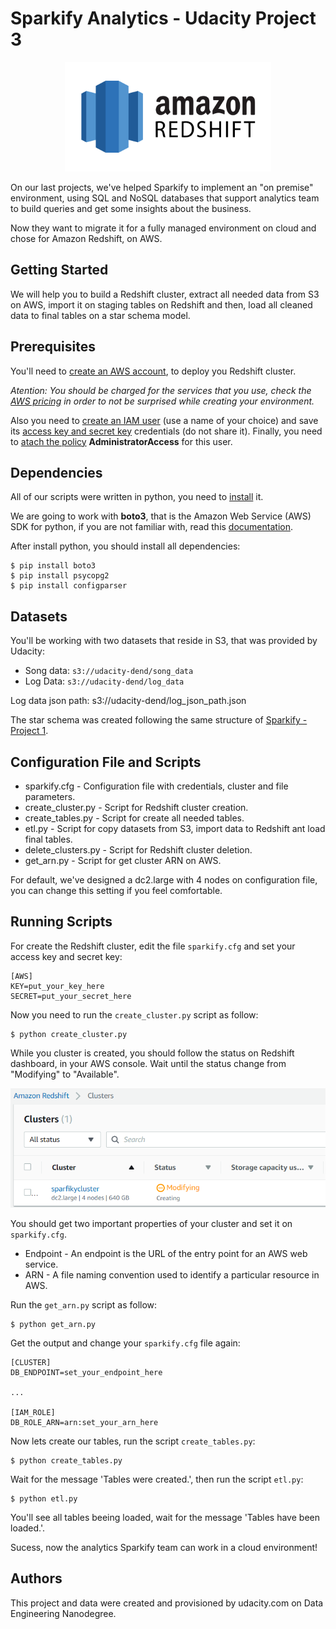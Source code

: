 # Sparkify Analytics - Udacity Project 3

<p align="center">
  <img width="330" height="175" src="Images/redshift-logo.png">
</p>

On our last projects, we've helped Sparkify to implement an "on premise" environment, using SQL and NoSQL databases that support analytics team to build queries and get some insights about the business.

Now they want to migrate it for a fully managed environment on cloud and chose for Amazon Redshift, on AWS.

## Getting Started

We will help you to build a Redshift cluster, extract all needed data from S3 on AWS, import it on staging tables on Redshift and then, load all cleaned data to final tables on a star schema model.

## Prerequisites

You'll need to [create an AWS account](https://aws.amazon.com/pt/premiumsupport/knowledge-center/create-and-activate-aws-account/), to deploy you Redshift cluster.

*Atention: You should be charged for the services that you use, check the [AWS pricing](https://aws.amazon.com/pt/pricing/) in order to not be surprised while creating your environment.*

Also you need to [create an IAM user](https://docs.aws.amazon.com/directoryservice/latest/admin-guide/setting_up_create_iam_user.html) (use a name of your choice) and save its [access key and secret key](https://docs.aws.amazon.com/IAM/latest/UserGuide/id_credentials_access-keys.html) credentials (do not share it). Finally, you need to [atach the policy](https://docs.aws.amazon.com/IAM/latest/UserGuide/access_policies_manage-attach-detach.html) **AdministratorAccess** for this user.

## Dependencies

All of our scripts were written in python, you need to [install](https://www.python.org/downloads/) it.

We are going to work with **boto3**, that is the Amazon Web Service (AWS) SDK for python, if you are not familiar with, read this [documentation](https://boto3.amazonaws.com/v1/documentation/api/latest/index.html).

After install python, you should install all dependencies:

```
$ pip install boto3
$ pip install psycopg2
$ pip install configparser
```

## Datasets

You'll be working with two datasets that reside in S3, that was provided by Udacity:

* Song data: `s3://udacity-dend/song_data`
* Log Data: `s3://udacity-dend/log_data`

Log data json path: s3://udacity-dend/log_json_path.json

The star schema was created following the same structure of [Sparkify - Project 1](https://github.com/brunorochax/udacity_project1).

## Configuration File and Scripts 

* sparkify.cfg - Configuration file with credentials, cluster and file parameters.
* create_cluster.py - Script for Redshift cluster creation.
* create_tables.py - Script for create all needed tables.
* etl.py - Script for copy datasets from S3, import data to Redshift ant load final tables.
* delete_clusters.py - Script for Redshift cluster deletion.
* get_arn.py - Script for get cluster ARN on AWS.

For default, we've designed a dc2.large with 4 nodes on configuration file, you can change this setting if you feel comfortable.

## Running Scripts

For create the Redshift cluster, edit the file `sparkify.cfg` and set your access key and secret key:

```
[AWS]
KEY=put_your_key_here
SECRET=put_your_secret_here
```

Now you need to run the `create_cluster.py` script as follow:

```
$ python create_cluster.py
```

While you cluster is created, you should follow the status on Redshift dashboard, in your AWS console. Wait until the status change from "Modifying" to "Available".

<p align="center">
  <img src="Images/cluster-progress.png">
</p>

You should get two important properties of your cluster and set it on `sparkify.cfg`.

* Endpoint - An endpoint is the URL of the entry point for an AWS web service.
* ARN - A file naming convention used to identify a particular resource in AWS.

Run the `get_arn.py` script as follow:

```
$ python get_arn.py
```

Get the output and change your `sparkify.cfg` file again:

```
[CLUSTER]
DB_ENDPOINT=set_your_endpoint_here

...

[IAM_ROLE]
DB_ROLE_ARN=arn:set_your_arn_here

```

Now lets create our tables, run the script `create_tables.py`:

```
$ python create_tables.py
```

Wait for the message 'Tables were created.', then run the script `etl.py`:

```
$ python etl.py
```

You'll see all tables beeing loaded, wait for the message 'Tables have been loaded.'.

Sucess, now the analytics Sparkify team can work in a cloud environment!

## Authors

This project and data were created and provisioned by udacity.com on Data Engineering Nanodegree.